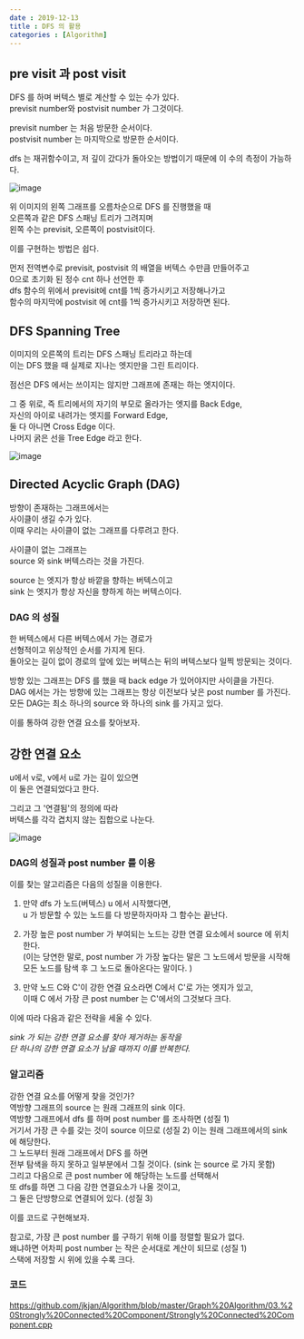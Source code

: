 ```yaml
---
date : 2019-12-13
title : DFS 의 활용
categories : [Algorithm]
---
```


## pre visit 과 post visit

DFS 를 하며 버텍스 별로 계산할 수 있는 수가 있다.  
previsit number와 postvisit number 가 그것이다.  

previsit number 는 처음 방문한 순서이다.  
postvisit number 는 마지막으로 방문한 순서이다.  

dfs 는 재귀함수이고, 저 깊이 갔다가 돌아오는 방법이기 때문에 이 수의 측정이 가능하다.  

![image](https://user-images.githubusercontent.com/22045424/70767124-5ddf2000-1da3-11ea-92bd-cead2edcac11.png)

위 이미지의 왼쪽 그래프를 오름차순으로 DFS 를 진행했을 때  
오른쪽과 같은 DFS 스패닝 트리가 그려지며  
왼쪽 수는 previsit, 오른쪽이 postvisit이다.  

이를 구현하는 방법은 쉽다.  

먼저 전역변수로 previsit, postvisit 의 배열을 버텍스 수만큼 만들어주고  
0으로 초기화 된 정수 cnt 하나 선언한 후  
dfs 함수의 위에서 previsit에 cnt를 1씩 증가시키고 저장해나가고  
함수의 마지막에 postvisit 에 cnt를 1씩 증가시키고 저장하면 된다.   

## DFS Spanning Tree

이미지의 오른쪽의 트리는 DFS 스패닝 트리라고 하는데  
이는 DFS 했을 때 실제로 지나는 엣지만을 그린 트리이다.  

점선은 DFS 에서는 쓰이지는 않지만 그래프에 존재는 하는 엣지이다.  

그 중 위로, 즉 트리에서의 자기의 부모로 올라가는 엣지를 Back Edge,  
자신의 아이로 내려가는 엣지를 Forward Edge,  
둘 다 아니면 Cross Edge 이다.  
나머지 굵은 선을 Tree Edge 라고 한다.  

![image](https://user-images.githubusercontent.com/22045424/70767390-7bf95000-1da4-11ea-999c-b55fe5c022e4.png)


## Directed Acyclic Graph (DAG)  

방향이 존재하는 그래프에서는  
사이클이 생길 수가 있다.  
이때 우리는 사이클이 없는 그래프를 다루려고 한다.  

사이클이 없는 그래프는  
source 와 sink 버텍스라는 것을 가진다.  

source 는 엣지가 항상 바깥을 향하는 버텍스이고  
sink 는 엣지가 항상 자신을 향하게 하는 버텍스이다.  


### DAG 의 성질 

한 버텍스에서 다른 버텍스에서 가는 경로가  
선형적이고 위상적인 순서를 가지게 된다.  
돌아오는 길이 없이 경로의 앞에 있는 버텍스는 뒤의 버텍스보다 일찍 방문되는 것이다.  

방향 있는 그래프는 DFS 를 했을 때 back edge 가 있어야지만 사이클을 가진다.  
DAG 에서는 가는 방향에 있는 그래프는 항상 이전보다 낮은 post number 를 가진다.  
모든 DAG는 최소 하나의 source 와 하나의 sink 를 가지고 있다.  


이를 통하여 강한 연결 요소를 찾아보자.  



## 강한 연결 요소

u에서 v로, v에서 u로 가는 길이 있으면  
이 둘은 연결되었다고 한다.  

그리고 그 '연결됨'의 정의에 따라  
버텍스를 각각 겹치지 않는 집합으로 나눈다.  

![image](https://user-images.githubusercontent.com/22045424/70767693-a1d32480-1da5-11ea-824c-49f0eafed744.png)


### DAG의 성질과 post number 를 이용

이를 찾는 알고리즘은 다음의 성질을 이용한다.    

1. 만약 dfs 가 노드(버텍스) u 에서 시작했다면,  
   u 가 방문할 수 있는 노드를 다 방문하자마자 그 함수는 끝난다.
   
2. 가장 높은 post number 가 부여되는 노드는 강한 연결 요소에서 source 에 위치한다.  
   (이는 당연한 말로, post number 가 가장 높다는 말은 그 노드에서 방문을 시작해 모든 노드를 탐색 후 그 노드로 돌아온다는 말이다. )  
   
3. 만약 노드 C와 C'이 강한 연결 요소라면 C에서 C'로 가는 엣지가 있고,  
   이때 C 에서 가장 큰 post number 는 C'에서의 그것보다 크다.  

이에 따라 다음과 같은 전략을 세울 수 있다.  

*sink 가 되는 강한 연결 요소를 찾아 제거하는 동작을  
단 하나의 강한 연결 요소가 남을 때까지 이를 반복한다.*


### 알고리즘

강한 연결 요소를 어떻게 찾을 것인가?  
역방향 그래프의 source 는 원래 그래프의 sink 이다.  
역방향 그래프에서 dfs 를 하며 post number 를 조사하면 (성질 1)   
거기서 가장 큰 수를 갖는 것이 source 이므로 (성질 2)
이는 원래 그래프에서의 sink 에 해당한다.  
그 노드부터 원래 그래프에서 DFS 를 하면  
전부 탐색을 하지 못하고 일부분에서 그칠 것이다. (sink 는 source 로 가지 못함)   
그리고 다음으로 큰 post number 에 해당하는 노드를 선택해서   
또 dfs를 하면 그 다음 강한 연결요소가 나올 것이고,  
그 둘은 단방향으로 연결되어 있다. (성질 3)  


이를 코드로 구현해보자.  

참고로, 가장 큰 post number 를 구하기 위해 이를 정렬할 필요가 없다.  
왜냐하면 어차피 post number 는 작은 순서대로 계산이 되므로 (성질 1)  
스택에 저장할 시 위에 있을 수록 크다.  

### 코드

https://github.com/jkjan/Algorithm/blob/master/Graph%20Algorithm/03.%20Strongly%20Connected%20Component/Strongly%20Connected%20Component.cpp
